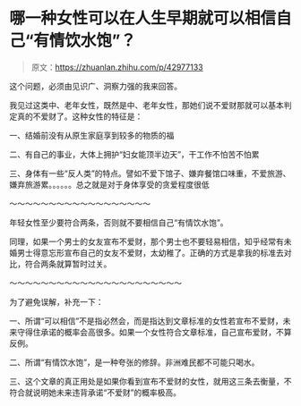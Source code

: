 # 哪一种女性可以在人生早期就可以相信自己“有情饮水饱”？

> 原文：<https://zhuanlan.zhihu.com/p/42977133>

这个问题，必须由见识广、洞察力强的我来回答。

我见过这类中、老年女性，既然是中、老年女性，那她们说不爱财那就可以基本判定真的不爱财了。这种女性的特征是：

一、结婚前没有从原生家庭享到较多的物质的福

二、有自己的事业，大体上拥护“妇女能顶半边天”，干工作不怕苦不怕累

三、身体有一些“反人类”的特点。譬如不爱下馆子、嫌弃餐馆口味重，不爱旅游、嫌弃旅游累。。。。。。总之就是对于身体享受的贪爱程度很低

～～～～～～～～～～～～～～～～～～

年轻女性至少要符合两条，否则就不要相信自己“有情饮水饱”。

同理，如果一个男士的女友宣布不爱财，那个男士也不要轻易相信，知乎经常有未婚男士得意忘形宣布自己的女友不爱财，太幼稚了。正确的方式是拿我的标准去对比，符合两条就算暂时过关。

～～～～～～～～～～～～～～～～～～～～～～

为了避免误解，补充一下：

一、所谓“可以相信”不是指必然会，而是指达到文章标准的女性若宣布不爱财，未来守得住承诺的概率会高很多。如果一个女性符合文章标准，自己宣布爱财，不算反例。

二、所谓“有情饮水饱”，是一种夸张的修辞。非洲难民都不可能只喝水。

三、这个文章的真正用处是如果你看到宣布不爱财的女性，就用这三条去衡量，不符合就说明她未来违背承诺“不爱财”的概率极高。